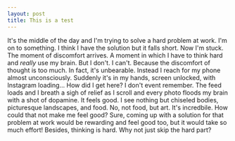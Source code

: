 ```yaml
---
layout: post
title: This is a test
---
```


It's the middle of the day and I'm trying to solve a hard problem at work. I'm on
to something. I think I have the solution but it falls short. Now I'm stuck.
The moment of discomfort arrives. A moment in which I have to think hard and
_really_ use my brain. But I don't. I can't. Because the discomfort of thought is
too much. In fact, it's unbearable. Instead I reach for my phone almost
unconsciously. Suddenly it's in my hands, screen unlocked, with Instagram
loading... How did I get here? I don't event remember. The feed loads and I breath
a sigh of relief as I scroll and every photo floods my brain with a shot of dopamine.
It feels good. I see nothing but chiseled bodies, picturesque landscapes, and food.
No, not food, but art. It's incredbile. How could that not make me feel good? Sure,
coming up with a solution for that problem at work would be rewarding and feel good
too, but it would take so much effort! Besides, thinking is hard. Why not just skip
the hard part?
